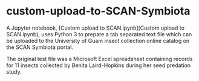 # custom-upload-to-SCAN-Symbiota

A Jupyter notebook, [Custom upload to SCAN.ipynb](Custom upload to SCAN.ipynb), uses Python 3 to prepare a tab separated text file which can be uploaded to the University of Guam insect collection online catalog on the SCAN Symbiota portal.

The original test file was a Microsoft Excel spreadsheet containing records for 11 insects collected by Benita Laird-Hopkins during her seed predation study.

